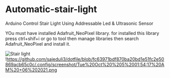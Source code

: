 # Automatic-stair-light
Arduino Control Stair Light  Using Addressable Led &amp; Ultrasonic Sensor


YOu must have installed Adafruit_NeoPixel library. for installed this library  press ctrl+shif+i   or go to
 tool then manage libraries  then search Adafruit_NeoPixel and install it. 


![Stair light](https://user-images.githubusercontent.com/50138015/116307571-5073db80-a7c8-11eb-855f-89085ba48865.jpg)
!https://github.com/sajeduli3/dotfile/blob/fc63971bdf870ba20bd1e51fc2e50869acb65c0c/.config/screenshot/Tue%20Oct%20%205%2001:54:17%20AM%20+06%202021.png
